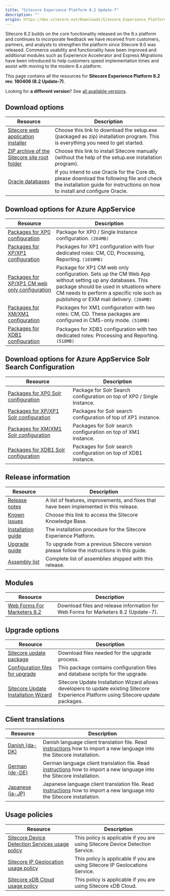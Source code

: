 ```yaml
---
title: "Sitecore Experience Platform 8.2 Update-7"
description: ""
origin: https://dev.sitecore.net/Downloads/Sitecore_Experience_Platform/82/Sitecore_Experience_Platform_82_Update7.aspx
---
```


Sitecore 8.2 builds on the core functionality released on the 8.x platform and continues to incorporate feedback we have received from customers, partners, and analysts to strengthen the platform since Sitecore 8.0 was released. Commerce usability and functionality have been improved and additional modules such as Experience Accelerator and Express Migrations have been introduced to help customers speed implementation times and assist with moving to the modern 8.x platform.

This page contains all the resources for **Sitecore Experience Platform 8.2 rev. 180406 (8.2 Update-7)**.

Looking for **a different version**? See [all available versions](/downloads/Sitecore_Experience_Platform).

## Download options

 | Resource | Description |
 | --- | --- |
 | [Sitecore web application installer](https://scdp.blob.core.windows.net/downloads/Sitecore%20Experience%20Platform/82/Sitecore%20Experience%20Platform%2082%20Update7/Secure/Sitecore%208.2%20rev.%20180406%20(exe).zip) | Choose this link to download the setup.exe (packaged as zip) installation program. This is everything you need to get started. |
 | [ZIP archive of the Sitecore site root folder](https://scdp.blob.core.windows.net/downloads/Sitecore%20Experience%20Platform/82/Sitecore%20Experience%20Platform%2082%20Update7/Secure/Sitecore%208.2%20rev.%20180406.zip) | Choose this link to install Sitecore manually (without the help of the setup.exe installation program). |
 | [Oracle databases](https://scdp.blob.core.windows.net/downloads/Sitecore%20Experience%20Platform/82/Sitecore%20Experience%20Platform%2082%20Update7/Secure/Sitecore%208.2%20rev.%20180406%20(oracle%20dbs).zip) | If you intend to use Oracle for the Core db, please download the following file and check the installation guide for instructions on how to install and configure Oracle. |

## Download options for Azure AppService

 | Resource | Description |
 | --- | --- |
 | [Packages for XP0 configuration](https://scdp.blob.core.windows.net/downloads/Sitecore%20Experience%20Platform/82/Sitecore%20Experience%20Platform%2082%20Update7/Secure/Sitecore%208.2%20rev.%20180406%20(WDP%20XP0%20package).zip) | Package for XP0 / Single Instance configuration. `(264MB)` |
 | [Packages for XP/XP1 configuration](https://scdp.blob.core.windows.net/downloads/Sitecore%20Experience%20Platform/82/Sitecore%20Experience%20Platform%2082%20Update7/Secure/Sitecore%208.2%20rev.%20180406%20(WDP%20XP1%20packages).zip) | Packages for XP1 configuration with four dedicated roles: CM, CD, Processing, Reporting. `(1030MB)` |
 | [Packages for XP/XP1 CM web only configuration](https://scdp.blob.core.windows.net/downloads/Sitecore%20Experience%20Platform/82/Sitecore%20Experience%20Platform%2082%20Update7/Secure/Sitecore%208.2%20rev.%20180406%20(WDP%20XP1%20CM%20web%20only%20package).zip) | Package for XP1 CM web only configuration. Sets up the CM Web App without setting up any databases. This package should be used in situations where CM needs to perform a specific role such as publishing or EXM mail delivery. `(264MB)` |
 | [Packages for XM/XM1 configuration](https://scdp.blob.core.windows.net/downloads/Sitecore%20Experience%20Platform/82/Sitecore%20Experience%20Platform%2082%20Update7/Secure/Sitecore%208.2%20rev.%20180406%20(WDP%20XM1%20packages).zip) | Packages for XM1 configuration with two roles: CM, CD. These packages are configured in CMS-only mode. `(518MB)` |
 | [Packages for XDB1 configuration](https://scdp.blob.core.windows.net/downloads/Sitecore%20Experience%20Platform/82/Sitecore%20Experience%20Platform%2082%20Update7/Secure/Sitecore%208.2%20rev.%20180406%20(WDP%20XDB1%20packages).zip) | Packages for XDB1 configuration with two dedicated roles: Processing and Reporting. `(518MB)` |

## Download options for Azure AppService Solr Search Configuration

 | Resource | Description |
 | --- | --- |
 | [Packages for XP0 Solr configuration](https://scdp.blob.core.windows.net/downloads/Sitecore%20Experience%20Platform/82/Sitecore%20Experience%20Platform%2082%20Update7/Secure/Sitecore%208.2%20rev.%20180406%20(Solr%20Configuration%20XP0).zip) | Package for Solr Search configuration on top of XP0 / Single Instance. |
 | [Packages for XP/XP1 Solr configuration](https://scdp.blob.core.windows.net/downloads/Sitecore%20Experience%20Platform/82/Sitecore%20Experience%20Platform%2082%20Update7/Secure/Sitecore%208.2%20rev.%20180406%20(Solr%20Configuration%20XP1).zip) | Packages for Solr search configuration of top of XP1 instance. |
 | [Packages for XM/XM1 Solr configuration](https://scdp.blob.core.windows.net/downloads/Sitecore%20Experience%20Platform/82/Sitecore%20Experience%20Platform%2082%20Update7/Secure/Sitecore%208.2%20rev.%20180406%20(Solr%20Configuration%20XM).zip) | Packages for Solr search configuration on top of XM1 instance. |
 | [Packages for XDB1 Solr configuration](https://scdp.blob.core.windows.net/downloads/Sitecore%20Experience%20Platform/82/Sitecore%20Experience%20Platform%2082%20Update7/Secure/Sitecore%208.2%20rev.%20180406%20(Solr%20Configuration%20XDB1).zip) | Packages for Solr search configuration on top of XDB1 instance. |

## Release information

 | Resource | Description |
 | --- | --- |
 | [Release notes](/downloads/Sitecore_Experience_Platform/82/Sitecore_Experience_Platform_82_Update7/Release_Notes) | A list of features, improvements, and fixes that have been implemented in this release. |
 | [Known issues](https://kb.sitecore.net/articles/631685) | Choose this link to access the Sitecore Knowledge Base. |
 | [Installation guide](https://scdp.blob.core.windows.net/downloads/Sitecore%20Experience%20Platform/82/Sitecore%20Experience%20Platform%2082%20Update7/Secure/Sitecore-8.2-Update-7-Installation-Guide.pdf) | The installation procedure for the Sitecore Experience Platform. |
 | [Upgrade guide](https://scdp.blob.core.windows.net/downloads/Sitecore%20Experience%20Platform/82/Sitecore%20Experience%20Platform%2082%20Update7/Secure/Sitecore-8.2-Update-7-Upgrade-Guide.pdf) | To upgrade from a previous Sitecore version please follow the instructions in this guide. |
 | [Assembly list](https://scdp.blob.core.windows.net/downloads/Sitecore%20Experience%20Platform/82/Sitecore%20Experience%20Platform%2082%20Update7/Secure/Sitecore.Platform.Assemblies%208.2%20rev.%20180406.txt) | Complete list of assemblies shipped with this release. |

## Modules

 | Resource | Description |
 | --- | --- |
 | [Web Forms For Marketers 8.2](/downloads/Web_Forms_For_Marketers/82/Web_Forms_For_Marketers_82_Update7) | Download files and release information for Web Forms for Marketers 8.2 (Update-7). |

## Upgrade options

 | Resource | Description |
 | --- | --- |
 | [Sitecore update package](https://scdp.blob.core.windows.net/downloads/Sitecore%20Experience%20Platform/82/Sitecore%20Experience%20Platform%2082%20Update7/Secure/Sitecore%208.2%20rev.%20180406%20(update%20package).zip) | Download files needed for the upgrade process. |
 | [Configuration files for upgrade](https://scdp.blob.core.windows.net/downloads/Sitecore%20Experience%20Platform/82/Sitecore%20Experience%20Platform%2082%20Update7/Secure/Sitecore%208.2%20rev.%20180406%20(config%20files).zip) | This package contains configuration files and database scripts for the upgrade. |
 | [Sitecore Update Installation Wizard](https://scdp.blob.core.windows.net/downloads/Sitecore%20Experience%20Platform/82/Sitecore%20Experience%20Platform%2082%20Update5/Secure/Sitecore%20Update%20Installation%20Wizard%202.0.2%20rev.%20170703.zip) | Sitecore Update Installation Wizard allows developers to update existing Sitecore Experience Platform using Sitecore update packages. |

## Client translations

 | Resource | Description |
 | --- | --- |
 | [Danish (da-DK)](https://scdp.blob.core.windows.net/downloads/Sitecore%20Experience%20Platform/82/Sitecore%20Experience%20Platform%2082%20Update7/Secure/Sitecore%208.2%20rev.%20180406%20(da-DK).zip) | Danish language client translation file. Read [instructions](https://doc.sitecore.com/xp/en/users/90/sitecore-experience-platform/add-a-new-language-to-system-settings.html) how to import a new language into the Sitecore installation. |
 | [German (de-DE)](https://scdp.blob.core.windows.net/downloads/Sitecore%20Experience%20Platform/82/Sitecore%20Experience%20Platform%2082%20Update7/Secure/Sitecore%208.2%20rev.%20180406%20(de-DE).zip) | German language client translation file. Read [instructions](https://doc.sitecore.com/xp/en/users/90/sitecore-experience-platform/add-a-new-language-to-system-settings.html) how to import a new language into the Sitecore installation. |
 | [Japanese (ja-JP)](https://scdp.blob.core.windows.net/downloads/Sitecore%20Experience%20Platform/82/Sitecore%20Experience%20Platform%2082%20Update7/Secure/Sitecore%208.2%20rev.%20180406%20(ja-JP).zip) | Japanese language client translation file. Read [instructions](https://doc.sitecore.com/xp/en/users/90/sitecore-experience-platform/add-a-new-language-to-system-settings.html) how to import a new language into the Sitecore installation. |

## Usage policies

 | Resource | Description |
 | --- | --- |
 | [Sitecore Device Detection Services usage policy](/downloads/Sitecore_Experience_Platform/Sitecore_Device_Detection_Services_Usage_Policy) | This policy is applicable if you are using Sitecore Device Detection Service. |
 | [Sitecore IP Geolocation usage policy](/downloads/Sitecore_Experience_Platform/Sitecore_IP_Geolocation_Usage_Policy) | This policy is applicable if you are using Sitecore IP Geolocations Service. |
 | [Sitecore xDB Cloud usage policy](/downloads/Sitecore_Experience_Platform/Sitecore_xDB_Cloud_Usage_Policy) | This policy is applicable if you are using Sitecore xDB Cloud. |